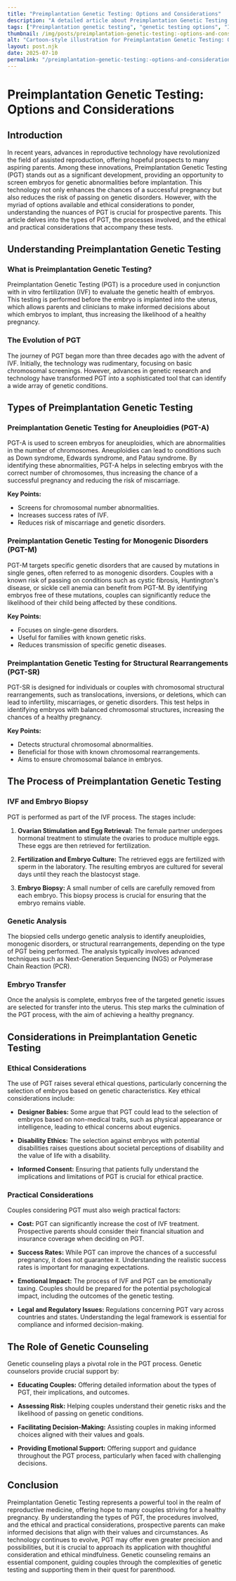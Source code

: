 ```yaml
---
title: "Preimplantation Genetic Testing: Options and Considerations"
description: "A detailed article about Preimplantation Genetic Testing: Options and Considerations."
tags: ["Preimplantation genetic testing", "genetic testing options", "IVF genetic screening", "embryo testing considerations", "PGT benefits"]
thumbnail: /img/posts/preimplantation-genetic-testing:-options-and-considerations.webp
alt: "Cartoon-style illustration for Preimplantation Genetic Testing: Options and Considerations"
layout: post.njk
date: 2025-07-10
permalink: "/preimplantation-genetic-testing:-options-and-considerations/"
---
```


# Preimplantation Genetic Testing: Options and Considerations

## Introduction

In recent years, advances in reproductive technology have revolutionized the field of assisted reproduction, offering hopeful prospects to many aspiring parents. Among these innovations, Preimplantation Genetic Testing (PGT) stands out as a significant development, providing an opportunity to screen embryos for genetic abnormalities before implantation. This technology not only enhances the chances of a successful pregnancy but also reduces the risk of passing on genetic disorders. However, with the myriad of options available and ethical considerations to ponder, understanding the nuances of PGT is crucial for prospective parents. This article delves into the types of PGT, the processes involved, and the ethical and practical considerations that accompany these tests.

## Understanding Preimplantation Genetic Testing

### What is Preimplantation Genetic Testing?

Preimplantation Genetic Testing (PGT) is a procedure used in conjunction with in vitro fertilization (IVF) to evaluate the genetic health of embryos. This testing is performed before the embryo is implanted into the uterus, which allows parents and clinicians to make informed decisions about which embryos to implant, thus increasing the likelihood of a healthy pregnancy.

### The Evolution of PGT

The journey of PGT began more than three decades ago with the advent of IVF. Initially, the technology was rudimentary, focusing on basic chromosomal screenings. However, advances in genetic research and technology have transformed PGT into a sophisticated tool that can identify a wide array of genetic conditions.

## Types of Preimplantation Genetic Testing

### Preimplantation Genetic Testing for Aneuploidies (PGT-A)

PGT-A is used to screen embryos for aneuploidies, which are abnormalities in the number of chromosomes. Aneuploidies can lead to conditions such as Down syndrome, Edwards syndrome, and Patau syndrome. By identifying these abnormalities, PGT-A helps in selecting embryos with the correct number of chromosomes, thus increasing the chance of a successful pregnancy and reducing the risk of miscarriage.

**Key Points:**
- Screens for chromosomal number abnormalities.
- Increases success rates of IVF.
- Reduces risk of miscarriage and genetic disorders.

### Preimplantation Genetic Testing for Monogenic Disorders (PGT-M)

PGT-M targets specific genetic disorders that are caused by mutations in single genes, often referred to as monogenic disorders. Couples with a known risk of passing on conditions such as cystic fibrosis, Huntington's disease, or sickle cell anemia can benefit from PGT-M. By identifying embryos free of these mutations, couples can significantly reduce the likelihood of their child being affected by these conditions.

**Key Points:**
- Focuses on single-gene disorders.
- Useful for families with known genetic risks.
- Reduces transmission of specific genetic diseases.

### Preimplantation Genetic Testing for Structural Rearrangements (PGT-SR)

PGT-SR is designed for individuals or couples with chromosomal structural rearrangements, such as translocations, inversions, or deletions, which can lead to infertility, miscarriages, or genetic disorders. This test helps in identifying embryos with balanced chromosomal structures, increasing the chances of a healthy pregnancy.

**Key Points:**
- Detects structural chromosomal abnormalities.
- Beneficial for those with known chromosomal rearrangements.
- Aims to ensure chromosomal balance in embryos.

## The Process of Preimplantation Genetic Testing

### IVF and Embryo Biopsy

PGT is performed as part of the IVF process. The stages include:

1. **Ovarian Stimulation and Egg Retrieval:** The female partner undergoes hormonal treatment to stimulate the ovaries to produce multiple eggs. These eggs are then retrieved for fertilization.

2. **Fertilization and Embryo Culture:** The retrieved eggs are fertilized with sperm in the laboratory. The resulting embryos are cultured for several days until they reach the blastocyst stage.

3. **Embryo Biopsy:** A small number of cells are carefully removed from each embryo. This biopsy process is crucial for ensuring that the embryo remains viable.

### Genetic Analysis

The biopsied cells undergo genetic analysis to identify aneuploidies, monogenic disorders, or structural rearrangements, depending on the type of PGT being performed. The analysis typically involves advanced techniques such as Next-Generation Sequencing (NGS) or Polymerase Chain Reaction (PCR).

### Embryo Transfer

Once the analysis is complete, embryos free of the targeted genetic issues are selected for transfer into the uterus. This step marks the culmination of the PGT process, with the aim of achieving a healthy pregnancy.

## Considerations in Preimplantation Genetic Testing

### Ethical Considerations

The use of PGT raises several ethical questions, particularly concerning the selection of embryos based on genetic characteristics. Key ethical considerations include:

- **Designer Babies:** Some argue that PGT could lead to the selection of embryos based on non-medical traits, such as physical appearance or intelligence, leading to ethical concerns about eugenics.
  
- **Disability Ethics:** The selection against embryos with potential disabilities raises questions about societal perceptions of disability and the value of life with a disability.

- **Informed Consent:** Ensuring that patients fully understand the implications and limitations of PGT is crucial for ethical practice.

### Practical Considerations

Couples considering PGT must also weigh practical factors:

- **Cost:** PGT can significantly increase the cost of IVF treatment. Prospective parents should consider their financial situation and insurance coverage when deciding on PGT.

- **Success Rates:** While PGT can improve the chances of a successful pregnancy, it does not guarantee it. Understanding the realistic success rates is important for managing expectations.

- **Emotional Impact:** The process of IVF and PGT can be emotionally taxing. Couples should be prepared for the potential psychological impact, including the outcomes of the genetic testing.

- **Legal and Regulatory Issues:** Regulations concerning PGT vary across countries and states. Understanding the legal framework is essential for compliance and informed decision-making.

## The Role of Genetic Counseling

Genetic counseling plays a pivotal role in the PGT process. Genetic counselors provide crucial support by:

- **Educating Couples:** Offering detailed information about the types of PGT, their implications, and outcomes.
  
- **Assessing Risk:** Helping couples understand their genetic risks and the likelihood of passing on genetic conditions.

- **Facilitating Decision-Making:** Assisting couples in making informed choices aligned with their values and goals.

- **Providing Emotional Support:** Offering support and guidance throughout the PGT process, particularly when faced with challenging decisions.

## Conclusion

Preimplantation Genetic Testing represents a powerful tool in the realm of reproductive medicine, offering hope to many couples striving for a healthy pregnancy. By understanding the types of PGT, the procedures involved, and the ethical and practical considerations, prospective parents can make informed decisions that align with their values and circumstances. As technology continues to evolve, PGT may offer even greater precision and possibilities, but it is crucial to approach its application with thoughtful consideration and ethical mindfulness. Genetic counseling remains an essential component, guiding couples through the complexities of genetic testing and supporting them in their quest for parenthood.